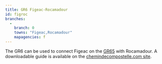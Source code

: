 ```yaml
---
title: GR6 Figeac-Rocamadour
id: figroc
branches:
  -
    branch: 0
    towns: "Figeac,Rocamadour"
    mapagencies: f
---
```


The GR6 can be used to connect Figeac on the [GR65][0] with Rocamadour. A downloadable guide is available on the [chemindecompostelle.com site][1].

[0]: puy.html
[1]: http://www.chemindecompostelle.com/varianterocamadour/index.html